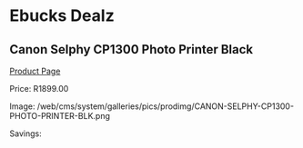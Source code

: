 
# Ebucks Dealz
## Canon Selphy CP1300 Photo Printer Black
[Product Page](https://www.ebucks.com/web/shop/productSelected.do?prodId=1236714666&catId=714948688)

Price: R1899.00

Image: /web/cms/system/galleries/pics/prodimg/CANON-SELPHY-CP1300-PHOTO-PRINTER-BLK.png

Savings: 


	